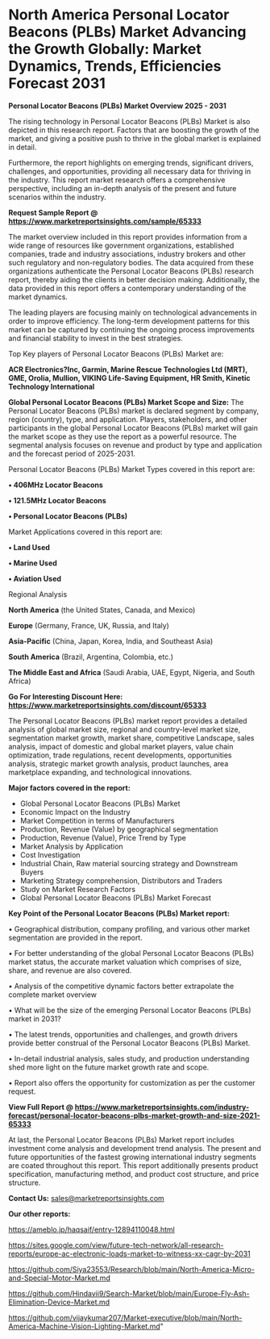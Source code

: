 # North America Personal Locator Beacons (PLBs) Market Advancing the Growth Globally: Market Dynamics, Trends, Efficiencies Forecast 2031

<Strong> Personal Locator Beacons (PLBs) Market Overview 2025 - 2031</strong>

The rising technology in Personal Locator Beacons (PLBs) Market is also depicted in this research report. Factors that are boosting the growth of the market, and giving a positive push to thrive in the global market is explained in detail.

Furthermore, the report highlights on emerging trends, significant drivers, challenges, and opportunities, providing all necessary data for thriving in the industry. This report market research offers a comprehensive perspective, including an in-depth analysis of the present and future scenarios within the industry.

<strong>Request Sample Report @ <a href=https://www.marketreportsinsights.com/sample/65333>https://www.marketreportsinsights.com/sample/65333</a></strong>

The market overview included in this report provides information from a wide range of resources like government organizations, established companies, trade and industry associations, industry brokers and other such regulatory and non-regulatory bodies. The data acquired from these organizations authenticate the Personal Locator Beacons (PLBs) research report, thereby aiding the clients in better decision making. Additionally, the data provided in this report offers a contemporary understanding of the market dynamics.

The leading players are focusing mainly on technological advancements in order to improve efficiency. The long-term development patterns for this market can be captured by continuing the ongoing process improvements and financial stability to invest in the best strategies.

Top Key players of Personal Locator Beacons (PLBs) Market are:

<strong>ACR Electronics?Inc, Garmin, Marine Rescue Technologies Ltd (MRT), GME, Orolia, Mullion, VIKING Life-Saving Equipment, HR Smith, Kinetic Technology International </strong>

<strong><b>Global Personal Locator Beacons (PLBs) Market Scope and Size:</b></strong>
The Personal Locator Beacons (PLBs) market is declared segment by company, region (country), type, and application. Players, stakeholders, and other participants in the global Personal Locator Beacons (PLBs) market will gain the market scope as they use the report as a powerful resource. The segmental analysis focuses on revenue and product by type and application and the forecast period of 2025-2031.

Personal Locator Beacons (PLBs) Market Types covered in this report are:

<strong>• 406MHz Locator Beacons

• 121.5MHz Locator Beacons

• Personal Locator Beacons (PLBs)</strong>

Market Applications covered in this report are:

<strong>• Land Used

• Marine Used

• Aviation Used</strong> 

Regional Analysis

<strong>North America</strong> (the United States, Canada, and Mexico)

<strong>Europe</strong> (Germany, France, UK, Russia, and Italy)

<strong>Asia-Pacific</strong> (China, Japan, Korea, India, and Southeast Asia)

<strong>South America</strong> (Brazil, Argentina, Colombia, etc.)

<strong>The Middle East and Africa</strong> (Saudi Arabia, UAE, Egypt, Nigeria, and South Africa)

<strong>Go For Interesting Discount Here: <a href=https://www.marketreportsinsights.com/discount/65333>https://www.marketreportsinsights.com/discount/65333</a></strong>

The Personal Locator Beacons (PLBs) market report provides a detailed analysis of global market size, regional and country-level market size, segmentation market growth, market share, competitive Landscape, sales analysis, impact of domestic and global market players, value chain optimization, trade regulations, recent developments, opportunities analysis, strategic market growth analysis, product launches, area marketplace expanding, and technological innovations.

<strong><b>Major factors covered in the report:</b></strong>
<ul>
  <li>Global Personal Locator Beacons (PLBs) Market </li>
  <li>Economic Impact on the Industry</li>
  <li>Market Competition in terms of Manufacturers</li>
  <li>Production, Revenue (Value) by geographical segmentation</li>
  <li>Production, Revenue (Value), Price Trend by Type</li>
  <li>Market Analysis by Application</li>
  <li>Cost Investigation</li>
  <li>Industrial Chain, Raw material sourcing strategy and Downstream Buyers</li>
  <li>Marketing Strategy comprehension, Distributors and Traders</li>
  <li>Study on Market Research Factors</li>
  <li>Global Personal Locator Beacons (PLBs) Market Forecast</li>
</ul>

<strong><b>Key Point of the Personal Locator Beacons (PLBs) Market report:</b></strong>

• Geographical distribution, company profiling, and various other market segmentation are provided in the report.

• For better understanding of the global Personal Locator Beacons (PLBs) market status, the accurate market valuation which comprises of size, share, and revenue are also covered.

• Analysis of the competitive dynamic factors better extrapolate the complete market overview

• What will be the size of the emerging Personal Locator Beacons (PLBs) market in 2031?

• The latest trends, opportunities and challenges, and growth drivers provide better construal of the Personal Locator Beacons (PLBs) Market.

• In-detail industrial analysis, sales study, and production understanding shed more light on the future market growth rate and scope.

• Report also offers the opportunity for customization as per the customer request.

<strong><b>View Full Report @ <a href=https://www.marketreportsinsights.com/industry-forecast/personal-locator-beacons-plbs-market-growth-and-size-2021-65333>https://www.marketreportsinsights.com/industry-forecast/personal-locator-beacons-plbs-market-growth-and-size-2021-65333</a></b></strong>


At last, the Personal Locator Beacons (PLBs) Market report includes investment come analysis and development trend analysis. The present and future opportunities of the fastest growing international industry segments are coated throughout this report. This report additionally presents product specification, manufacturing method, and product cost structure, and price structure.

<strong>Contact Us:</strong>
sales@marketreportsinsights.com

<strong>Our other reports:</strong>

<a href=https://ameblo.jp/haqsaif/entry-12894110048.html>https://ameblo.jp/haqsaif/entry-12894110048.html</a>

<a href=https://sites.google.com/view/future-tech-network/all-research-reports/europe-ac-electronic-loads-market-to-witness-xx-cagr-by-2031>https://sites.google.com/view/future-tech-network/all-research-reports/europe-ac-electronic-loads-market-to-witness-xx-cagr-by-2031</a>

<a href=https://github.com/Siya23553/Research/blob/main/North-America-Micro-and-Special-Motor-Market.md>https://github.com/Siya23553/Research/blob/main/North-America-Micro-and-Special-Motor-Market.md</a>

<a href=https://github.com/Hindavii9/Search-Market/blob/main/Europe-Fly-Ash-Elimination-Device-Market.md>https://github.com/Hindavii9/Search-Market/blob/main/Europe-Fly-Ash-Elimination-Device-Market.md</a>

<a href=https://github.com/vijaykumar207/Market-executive/blob/main/North-America-Machine-Vision-Lighting-Market.md>https://github.com/vijaykumar207/Market-executive/blob/main/North-America-Machine-Vision-Lighting-Market.md</a>"
